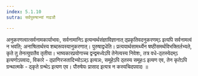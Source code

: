 ```yaml
---
index: 5.1.10
sutra: सर्वपुरुषाभ्यां णढञौ

---
```

 अनुकरणत्वात्सर्वनामकार्याभावः, सर्वनामानिऽ इत्यन्वर्थसंज्ञाविज्ञानात् ठ्प्रकृतिवदनुकरणम्ऽ इत्यपि सर्वनामत्वं न भवति; अनाश्रितार्थस्य शब्दरूपस्यानुकरणात्। पुरुषाद्वधेति। प्रत्ययार्थसामर्थ्येन षष्ठीसमर्थविभक्तिर्लभ्यते, कृते तु तेनत्युपातैव तृतीया। भाष्यकारप्रयोगाच्च द्वन्द्वमध्येऽपि तेनेत्यस्य निवेशः, तत्र वधे-ठ्तस्येदम्ऽ इत्यणोऽपवादः, विकारे - ठ्प्राणिरजतादिभ्योऽञ्ऽ इत्यञः, समूहेऽपि ठ्तस्य समूहःऽ इत्यण एव, तेन कृतेऽपि ग्रन्थात्मके - ठ्कृते ग्रन्थेऽ इत्यण एव। पौरुषेयः प्रासाद इत्यत्र न कस्यचिदपवादः ॥
